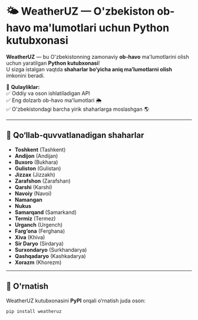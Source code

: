# 🌤️ WeatherUZ — O'zbekiston ob-havo ma'lumotlari uchun Python kutubxonasi  

**WeatherUZ** — bu O'zbekistonning zamonaviy **ob-havo** ma'lumotlarini olish uchun yaratilgan **Python kutubxonasi**!  
U sizga istalgan vaqtda **shaharlar bo‘yicha aniq ma’lumotlarni olish** imkonini beradi.  

📌 **Qulayliklar:**  
✅ Oddiy va oson ishlatiladigan API  
✅ Eng dolzarb ob-havo ma'lumotlari 🌦️  
✅ O'zbekistondagi barcha yirik shaharlarga moslashgan 🌎  

---

## 📍 Qo‘llab-quvvatlanadigan shaharlar

- **Toshkent** (Tashkent)  
- **Andijon** (Andijan)  
- **Buxoro** (Bukhara)  
- **Guliston** (Gulistan)  
- **Jizzax** (Jizzakh)  
- **Zarafshon** (Zarafshan)  
- **Qarshi** (Karshi)  
- **Navoiy** (Navoi)  
- **Namangan**  
- **Nukus**  
- **Samarqand** (Samarkand)  
- **Termiz** (Termez)  
- **Urganch** (Urgench)  
- **Farg‘ona** (Ferghana)  
- **Xiva** (Khiva)  
- **Sir Daryo** (Sirdarya)  
- **Surxondaryo** (Surkhandarya)  
- **Qashqadaryo** (Kashkadarya)  
- **Xorazm** (Khorezm)  

---

## 🚀 O'rnatish  

WeatherUZ kutubxonasini **PyPI** orqali o‘rnatish juda oson:  

```bash
pip install weatheruz
